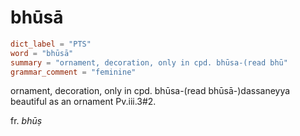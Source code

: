 # bhūsā

``` toml
dict_label = "PTS"
word = "bhūsā"
summary = "ornament, decoration, only in cpd. bhūsa-(read bhū"
grammar_comment = "feminine"
```

ornament, decoration, only in cpd. bhūsa\-(read bhūsā\-)dassaneyya beautiful as an ornament Pv.iii.3#2.

fr. *bhūṣ*

